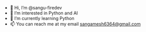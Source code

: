 - 👋 Hi, I’m @sangu-firedev
- 👀 I’m interested in Python and AI
- 🌱 I’m currently learning Python
- 📫 You can reach me at my email sangamesh6364@gmail.com

<!---
sangu-firedev/sangu-firedev is a ✨ special ✨ repository because its `README.md` (this file) appears on your GitHub profile.
You can click the Preview link to take a look at your changes.
--->
